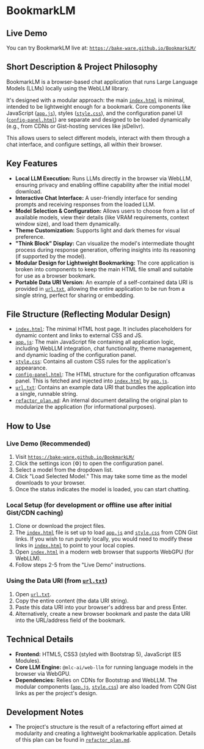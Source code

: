 # BookmarkLM

## Live Demo

You can try BookmarkLM live at: [`https://bake-ware.github.io/BookmarkLM/`](https://bake-ware.github.io/BookmarkLM/)

## Short Description & Project Philosophy

BookmarkLM is a browser-based chat application that runs Large Language Models (LLMs) locally using the WebLLM library.

It's designed with a modular approach: the main [`index.html`](index.html:1) is minimal, intended to be lightweight enough for a bookmark. Core components like JavaScript ([`app.js`](app.js:1)), styles ([`style.css`](style.css:1)), and the configuration panel UI ([`config-panel.html`](config-panel.html:1)) are separate and designed to be loaded dynamically (e.g., from CDNs or Gist-hosting services like jsDelivr).

This allows users to select different models, interact with them through a chat interface, and configure settings, all within their browser.

## Key Features

*   **Local LLM Execution:** Runs LLMs directly in the browser via WebLLM, ensuring privacy and enabling offline capability after the initial model download.
*   **Interactive Chat Interface:** A user-friendly interface for sending prompts and receiving responses from the loaded LLM.
*   **Model Selection & Configuration:** Allows users to choose from a list of available models, view their details (like VRAM requirements, context window size), and load them dynamically.
*   **Theme Customization:** Supports light and dark themes for visual preference.
*   **"Think Block" Display:** Can visualize the model's intermediate thought process during response generation, offering insights into its reasoning (if supported by the model).
*   **Modular Design for Lightweight Bookmarking:** The core application is broken into components to keep the main HTML file small and suitable for use as a browser bookmark.
*   **Portable Data URI Version:** An example of a self-contained data URI is provided in [`url.txt`](url.txt:1), allowing the entire application to be run from a single string, perfect for sharing or embedding.

## File Structure (Reflecting Modular Design)

*   [`index.html`](index.html:1): The minimal HTML host page. It includes placeholders for dynamic content and links to external CSS and JS.
*   [`app.js`](app.js:1): The main JavaScript file containing all application logic, including WebLLM integration, chat functionality, theme management, and dynamic loading of the configuration panel.
*   [`style.css`](style.css:1): Contains all custom CSS rules for the application's appearance.
*   [`config-panel.html`](config-panel.html:1): The HTML structure for the configuration offcanvas panel. This is fetched and injected into [`index.html`](index.html:1) by [`app.js`](app.js:1).
*   [`url.txt`](url.txt:1): Contains an example data URI that bundles the application into a single, runnable string.
*   [`refactor_plan.md`](refactor_plan.md:1): An internal document detailing the original plan to modularize the application (for informational purposes).

## How to Use

### Live Demo (Recommended)

1.  Visit [`https://bake-ware.github.io/BookmarkLM/`](https://bake-ware.github.io/BookmarkLM/)
2.  Click the settings icon (⚙️) to open the configuration panel.
3.  Select a model from the dropdown list.
4.  Click "Load Selected Model." This may take some time as the model downloads to your browser.
5.  Once the status indicates the model is loaded, you can start chatting.

### Local Setup (for development or offline use after initial Gist/CDN caching)

1.  Clone or download the project files.
2.  The [`index.html`](index.html:1) file is set up to load [`app.js`](app.js:32) and [`style.css`](style.css:8) from CDN Gist links. If you wish to run purely locally, you would need to modify these links in [`index.html`](index.html:1) to point to your local copies.
3.  Open [`index.html`](index.html:1) in a modern web browser that supports WebGPU (for WebLLM).
4.  Follow steps 2-5 from the "Live Demo" instructions.

### Using the Data URI (from [`url.txt`](url.txt:1))

1.  Open [`url.txt`](url.txt:1).
2.  Copy the entire content (the data URI string).
3.  Paste this data URI into your browser's address bar and press Enter.
4.  Alternatively, create a new browser bookmark and paste the data URI into the URL/address field of the bookmark.

## Technical Details

*   **Frontend:** HTML5, CSS3 (styled with Bootstrap 5), JavaScript (ES Modules).
*   **Core LLM Engine:** `@mlc-ai/web-llm` for running language models in the browser via WebGPU.
*   **Dependencies:** Relies on CDNs for Bootstrap and WebLLM. The modular components ([`app.js`](app.js:1), [`style.css`](style.css:1)) are also loaded from CDN Gist links as per the project's design.

## Development Notes

*   The project's structure is the result of a refactoring effort aimed at modularity and creating a lightweight bookmarkable application. Details of this plan can be found in [`refactor_plan.md`](refactor_plan.md:1).
